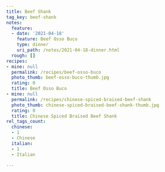 ```yaml
---
title: Beef Shank
tag_key: beef-shank
notes:
  feature:
  - date: '2021-04-18'
    feature: Beef Osso Buco
    type: dinner
    uri_path: /notes/2021-04-18-dinner.html
  rough: []
recipes:
- mine: null
  permalink: /recipes/beef-osso-buco
  photo_thumb: beef-osso-buco-thumb.jpg
  rating: 0
  title: Beef Osso Buco
- mine: null
  permalink: /recipes/chinese-spiced-braised-beef-shank
  photo_thumb: chinese-spiced-braised-beef-shank-thumb.jpg
  rating: 0
  title: Chinese Spiced Braised Beef Shank
rel_tags_count:
  chinese:
  - 1
  - Chinese
  italian:
  - 1
  - Italian

---
```

